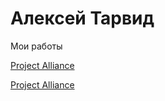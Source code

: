 # Алексей Тарвид
Мои работы

[Project Alliance](https://AlexT899.github.io/Внутренняя_страница_сайта/index.html "Внутренняя_страница_сайта")

[Project Alliance](https://AlexT899.github.io/Alliance/index.php "Настройка PHP")
